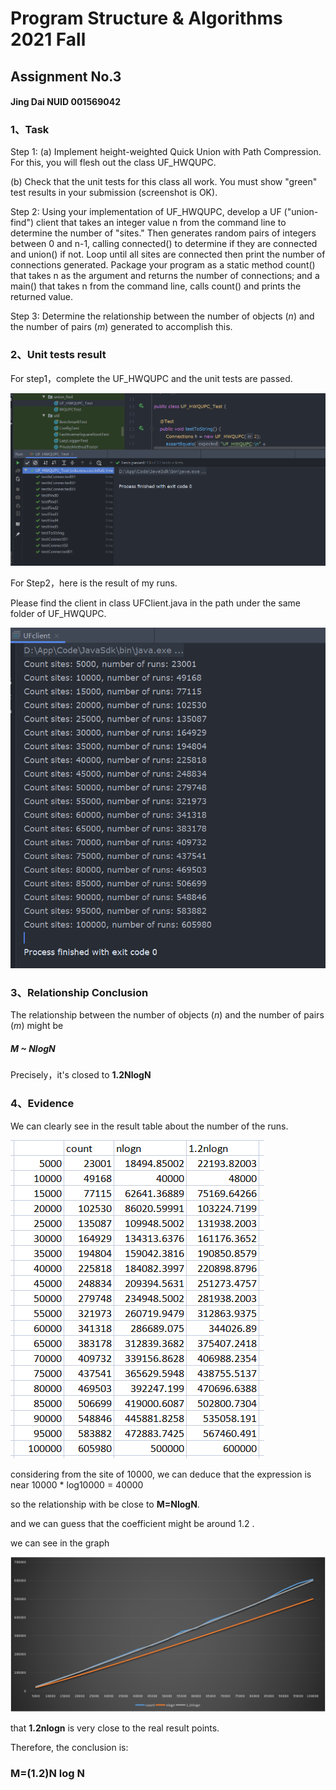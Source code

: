 # Program Structure & Algorithms 2021 Fall

## Assignment No.3

#### Jing Dai NUID 001569042



### 1、Task

Step 1:
(a) Implement height-weighted Quick Union with Path Compression. For this, you will flesh out the class UF_HWQUPC. 

(b) Check that the unit tests for this class all work. You must show "green" test results in your submission (screenshot is OK). 

Step 2:
Using your implementation of UF_HWQUPC, develop a UF ("union-find") client that takes an integer value n from the command line to determine the number of "sites." Then generates random pairs of integers between 0 and n-1, calling connected() to determine if they are connected and union() if not. Loop until all sites are connected then print the number of connections generated. Package your program as a static method count() that takes n as the argument and returns the number of connections; and a main() that takes n from the command line, calls count() and prints the returned value.

Step 3:
Determine the relationship between the number of objects (*n*) and the number of pairs (*m*) generated to accomplish this. 

### 2、Unit tests result

For step1，complete the UF_HWQUPC and the unit tests are passed.

![image](https://github.com/Dalek371/INFO6205/blob/Fall2021/src/main/java/appendix/assignment03/Unit%20test.PNG)

For Step2，here is the result of my runs.

Please find the client in class UFClient.java in the path under the same folder of UF_HWQUPC.

![image](https://github.com/Dalek371/INFO6205/blob/Fall2021/src/main/java/appendix/assignment03/result.PNG)

### 3、Relationship Conclusion

The relationship between the number of objects (*n*) and the number of pairs (*m*) might be

##### **M ~ NlogN**

Precisely，it's closed to **1.2NlogN**

### 4、Evidence

We can clearly see in the result table about the number of the runs.

![image](https://github.com/Dalek371/INFO6205/blob/Fall2021/src/main/java/appendix/assignment03/table.PNG)

considering  from the site of 10000, we can deduce that the expression is near 10000 \* log10000 = 40000

so the relationship with be close to **M=NlogN**.

and we can guess that the coefficient might be around 1.2 .

we can see in the graph

![image](https://github.com/Dalek371/INFO6205/blob/Fall2021/src/main/java/appendix/assignment03/chart.PNG)

that **1.2nlogn** is very close to the real result points.

Therefore, the conclusion is:

### M=(1.2)N log N


